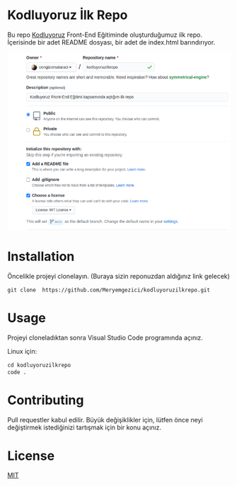 
# **Kodluyoruz İlk Repo**
Bu repo [Kodluyoruz](https://www.kodluyoruz.org/) Front-End Eğitiminde oluşturduğumuz ilk repo. İçerisinde bir adet README dosyası, bir adet de index.html barındırıyor.

![Kodluyoruz İlk Repo](https://github.com/Kodluyoruz/taskforce/raw/main/git/odev1/figures/github.png)

# **Installation**
Öncelikle projeyi clonelayın. (Buraya sizin reponuzdan aldığınız link gelecek)

```
git clone  https://github.com/Meryemgezici/kodluyoruzilkrepo.git
```
# **Usage**
Projeyi cloneladıktan sonra Visual Studio Code programında açınız.

Linux için:

```
cd kodluyoruzilkrepo
code .
```
# **Contributing**
Pull requestler kabul edilir. Büyük değişiklikler için, lütfen önce neyi değiştirmek istediğinizi tartışmak için bir konu açınız.

# **License**
[MIT](https://choosealicense.com/licenses/mit/)


